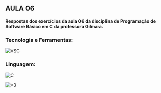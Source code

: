 ## AULA 06
#### Respostas dos exercícios da aula 06 da disciplina de Programação de Software Básico em C da professora Gilmara.

### Tecnologia e Ferramentas:
![VSC](https://img.shields.io/badge/Visual_Studio_Code-0078D4?style=for-the-badge&logo=visual%20studio%20code&logoColor=white)

### Linguagem:
![C](https://img.shields.io/badge/C-00599C?style=for-the-badge&logo=c&logoColor=white](https://img.shields.io/badge/C%2B%2B-00599C?style=for-the-badge&logo=c%2B%2B&logoColor=white)https://img.shields.io/badge/C%2B%2B-00599C?style=for-the-badge&logo=c%2B%2B&logoColor=white)

![<3](http://ForTheBadge.com/images/badges/built-with-love.svg)

